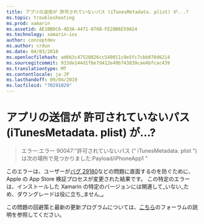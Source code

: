 ```yaml
---
title: アプリの送信が 許可されていないパス (iTunesMetadata. plist) が...?
ms.topic: troubleshooting
ms.prod: xamarin
ms.assetid: AE1BBDC6-4D3A-4471-876B-FE28B6E59A24
ms.technology: xamarin-ios
author: conceptdev
ms.author: crdun
ms.date: 04/03/2018
ms.openlocfilehash: ad663c47520826cc549011c9e5fc7cbb078d6214
ms.sourcegitcommit: 933de144d1fbe7d412e49b743839cae4bfcac439
ms.translationtype: MT
ms.contentlocale: ja-JP
ms.lasthandoff: 09/04/2019
ms.locfileid: "70291029"
---
```

# <a name="why-does-my-app-submission-fail-with-disallowed-paths--itunesmetadataplist--found-at--"></a>アプリの送信が 許可されていないパス (iTunesMetadata. plist) が...?

> エラー:エラー 90047:"許可されていないパス (" iTunesMetadata. plist ") は次の場所で見つかりました:Payload/iPhoneApp1 "

このエラーは、ユーザーが[バグ 29180](https://bugzilla.xamarin.com/show_bug.cgi?id=29180)などの問題に直面するのを防ぐために、Apple の App Store 検証プロセスが変更された結果です。 この特定のエラーは、インストールした Xamarin の特定のバージョンには関連して_いない_ため、ダウングレードは役に立ち_ません_。

この問題の回避策と最新の更新プログラムについては、[こちら](https://forums.xamarin.com/discussion/40388/disallowed-paths-itunesmetadata-plist-found-at-when-submitting-to-app-store/p1)のフォーラムの説明を参照してください。
